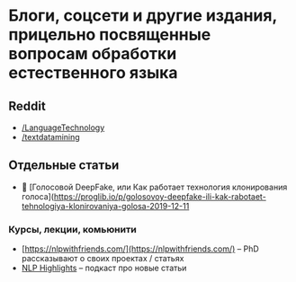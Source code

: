 # Блоги, соцсети и другие издания, прицельно посвященные вопросам обработки естественного языка

## Reddit
- [/LanguageTechnology](https://www.reddit.com/r/LanguageTechnology)
- [/textdatamining](https://www.reddit.com/r/textdatamining)

## Отдельные статьи
- 💬 [Голосовой DeepFake, или Как работает технология клонирования голоса](https://proglib.io/p/golosovoy-deepfake-ili-kak-rabotaet-tehnologiya-klonirovaniya-golosa-2019-12-11

### Курсы, лекции, комьюнити 
- [https://nlpwithfriends.com/](https://nlpwithfriends.com/) – PhD рассказывают о своих проектах / статьях
 - [NLP Highlights](https://soundcloud.com/nlp-highlights) – подкаст про новые статьи
